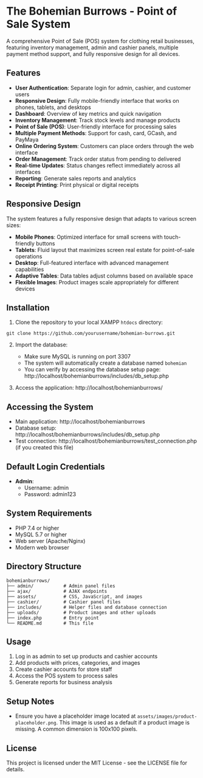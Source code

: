 # The Bohemian Burrows - Point of Sale System

A comprehensive Point of Sale (POS) system for clothing retail businesses, featuring inventory management, admin and cashier panels, multiple payment method support, and fully responsive design for all devices.

## Features

- **User Authentication**: Separate login for admin, cashier, and customer users
- **Responsive Design**: Fully mobile-friendly interface that works on phones, tablets, and desktops
- **Dashboard**: Overview of key metrics and quick navigation
- **Inventory Management**: Track stock levels and manage products
- **Point of Sale (POS)**: User-friendly interface for processing sales
- **Multiple Payment Methods**: Support for cash, card, GCash, and PayMaya
- **Online Ordering System**: Customers can place orders through the web interface
- **Order Management**: Track order status from pending to delivered
- **Real-time Updates**: Status changes reflect immediately across all interfaces
- **Reporting**: Generate sales reports and analytics
- **Receipt Printing**: Print physical or digital receipts

## Responsive Design

The system features a fully responsive design that adapts to various screen sizes:

- **Mobile Phones**: Optimized interface for small screens with touch-friendly buttons
- **Tablets**: Fluid layout that maximizes screen real estate for point-of-sale operations
- **Desktop**: Full-featured interface with advanced management capabilities
- **Adaptive Tables**: Data tables adjust columns based on available space
- **Flexible Images**: Product images scale appropriately for different devices

## Installation

1. Clone the repository to your local XAMPP `htdocs` directory:

```
git clone https://github.com/yourusername/bohemian-burrows.git
```

2. Import the database:
   - Make sure MySQL is running on port 3307
   - The system will automatically create a database named `bohemian`
   - You can verify by accessing the database setup page:
     http://localhost/bohemianburrows/includes/db_setup.php

3. Access the application:
   http://localhost/bohemianburrows/

## Accessing the System

- Main application: http://localhost/bohemianburrows
- Database setup: http://localhost/bohemianburrows/includes/db_setup.php
- Test connection: http://localhost/bohemianburrows/test_connection.php (if you created this file)

## Default Login Credentials

- **Admin**:
  - Username: admin
  - Password: admin123

## System Requirements

- PHP 7.4 or higher
- MySQL 5.7 or higher
- Web server (Apache/Nginx)
- Modern web browser

## Directory Structure

```
bohemianburrows/
├── admin/           # Admin panel files
├── ajax/            # AJAX endpoints
├── assets/          # CSS, JavaScript, and images
├── cashier/         # Cashier panel files
├── includes/        # Helper files and database connection
├── uploads/         # Product images and other uploads
├── index.php        # Entry point
└── README.md        # This file
```

## Usage

1. Log in as admin to set up products and cashier accounts
2. Add products with prices, categories, and images
3. Create cashier accounts for store staff
4. Access the POS system to process sales
5. Generate reports for business analysis

## Setup Notes
- Ensure you have a placeholder image located at `assets/images/product-placeholder.png`. This image is used as a default if a product image is missing. A common dimension is 100x100 pixels.

## License

This project is licensed under the MIT License - see the LICENSE file for details.
